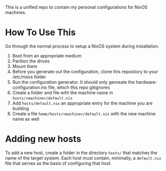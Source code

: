 This is a unified repo to contain my personal configurations for NixOS machines.

# How To Use This

Go through the normal process to setup a NixOS system during installation.

1. Boot from an appropriate medium
2. Parition the drives
3. Mount them
4. Before you generate out the configuration, clone this repoistory to your
   /etc/nixos folder
5. Run the configuration generator. It should only genreate the hardware-configuration.nix
   file, which this repo gitignores
6. Create a folder and file with the machine name in `hosts/<machine>/default.nix`
7. Add `hosts/default.nix` an appropriate entry for the machine you are building
8. Create a file `home/hosts/<machine>/default.nix` with the new machine name as well

# Adding new hosts

To add a new host, create a folder in the directory `hosts/` that matches the name of
the target system. Each host must contain, minimally, a `default.nix` file that serves
as the basis of configuring that host.
